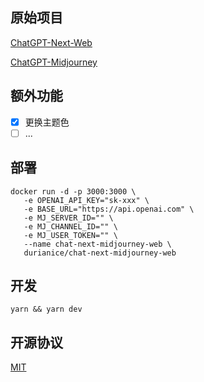 
## 原始项目

[ChatGPT-Next-Web](https://github.com/Yidadaa/ChatGPT-Next-Web)

[ChatGPT-Midjourney](https://github.com/Licoy/ChatGPT-Midjourney)

## 额外功能
- [x] 更换主题色
- [ ] ...

## 部署
```
docker run -d -p 3000:3000 \
   -e OPENAI_API_KEY="sk-xxx" \
   -e BASE_URL="https://api.openai.com" \
   -e MJ_SERVER_ID="" \
   -e MJ_CHANNEL_ID="" \
   -e MJ_USER_TOKEN="" \
   --name chat-next-midjourney-web \
   durianice/chat-next-midjourney-web
```

## 开发
```
yarn && yarn dev
```

## 开源协议
[MIT](./LICENSE)
